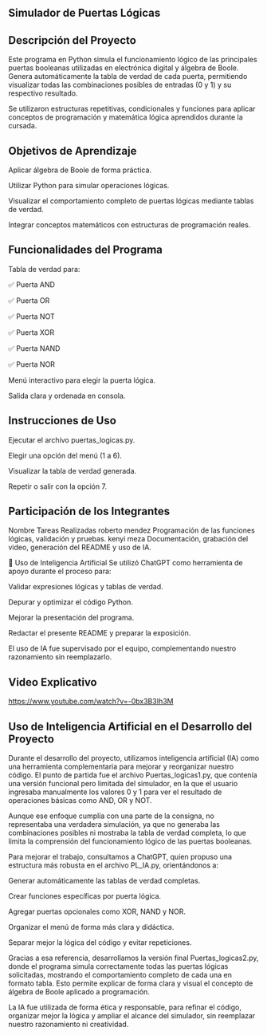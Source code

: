## Simulador de Puertas Lógicas

## Descripción del Proyecto

Este programa en Python simula el funcionamiento lógico de las principales puertas booleanas utilizadas en electrónica digital y álgebra de Boole. Genera automáticamente la tabla de verdad de cada puerta, permitiendo visualizar todas las combinaciones posibles de entradas (0 y 1) y su respectivo resultado.

Se utilizaron estructuras repetitivas, condicionales y funciones para aplicar conceptos de programación y matemática lógica aprendidos durante la cursada.

## Objetivos de Aprendizaje

Aplicar álgebra de Boole de forma práctica.

Utilizar Python para simular operaciones lógicas.

Visualizar el comportamiento completo de puertas lógicas mediante tablas de verdad.

Integrar conceptos matemáticos con estructuras de programación reales.

## Funcionalidades del Programa

Tabla de verdad para:

✅ Puerta AND

✅ Puerta OR

✅ Puerta NOT

✅ Puerta XOR

✅ Puerta NAND

✅ Puerta NOR

Menú interactivo para elegir la puerta lógica.

Salida clara y ordenada en consola.

## Instrucciones de Uso

Ejecutar el archivo puertas_logicas.py.

Elegir una opción del menú (1 a 6).

Visualizar la tabla de verdad generada.

Repetir o salir con la opción 7.

## Participación de los Integrantes

Nombre	Tareas Realizadas
roberto mendez	Programación de las funciones lógicas, validación y pruebas.
kenyi meza	Documentación, grabación del video, generación del README y uso de IA.

🤖 Uso de Inteligencia Artificial
Se utilizó ChatGPT como herramienta de apoyo durante el proceso para:

Validar expresiones lógicas y tablas de verdad.

Depurar y optimizar el código Python.

Mejorar la presentación del programa.

Redactar el presente README y preparar la exposición.

El uso de IA fue supervisado por el equipo, complementando nuestro razonamiento sin reemplazarlo.

## Video Explicativo

https://www.youtube.com/watch?v=-0bx3B3Ih3M

## Uso de Inteligencia Artificial en el Desarrollo del Proyecto

Durante el desarrollo del proyecto, utilizamos inteligencia artificial (IA) como una herramienta complementaria para mejorar y reorganizar nuestro código. El punto de partida fue el archivo Puertas_logicas1.py, que contenía una versión funcional pero limitada del simulador, en la que el usuario ingresaba manualmente los valores 0 y 1 para ver el resultado de operaciones básicas como AND, OR y NOT.

Aunque ese enfoque cumplía con una parte de la consigna, no representaba una verdadera simulación, ya que no generaba las combinaciones posibles ni mostraba la tabla de verdad completa, lo que limita la comprensión del funcionamiento lógico de las puertas booleanas.

Para mejorar el trabajo, consultamos a ChatGPT, quien propuso una estructura más robusta en el archivo PL_IA.py, orientándonos a:

Generar automáticamente las tablas de verdad completas.

Crear funciones específicas por puerta lógica.

Agregar puertas opcionales como XOR, NAND y NOR.

Organizar el menú de forma más clara y didáctica.

Separar mejor la lógica del código y evitar repeticiones.

Gracias a esa referencia, desarrollamos la versión final Puertas_logicas2.py, donde el programa simula correctamente todas las puertas lógicas solicitadas, mostrando el comportamiento completo de cada una en formato tabla. Esto permite explicar de forma clara y visual el concepto de álgebra de Boole aplicado a programación.

La IA fue utilizada de forma ética y responsable, para refinar el código, organizar mejor la lógica y ampliar el alcance del simulador, sin reemplazar nuestro razonamiento ni creatividad.
